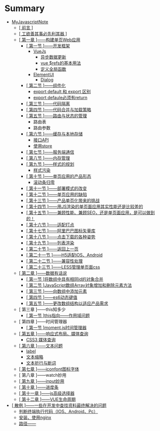# Summary

* [MyJavascriptNote](README.md)
  * [\[ 前言 \]](di-yi-7ae0-md.md)
  * [\[ 工欲善其事必先利其器 \]](gong-yu-shan-qi-shi-bi-xian-li-qi-qi.md)
  * [\[ 第一章 \]——构建单页Web应用](vuejs.md)
    * [\[ 第一节 \]——开发框架](vuejs/12.md)
      * [VueJs](vuejs/12/vuejs.md)
        * [异步数据更新](vuejs/12/vuejs/yi-bu-shu-ju-geng-xin.md)
        * [vue $refs的基本用法](vuejs/12/vuejs/vue-refsde-ji-ben-yong-fa.md)
        * [定义全局函数](vuejs/12/vuejs/ding-yi-quan-ju-han-shu.md)
      * [ElementUI](vuejs/12/elementui.md)
        * [Dialog](vuejs/12/dialog.md)
    * [\[ 第二节 \]——组件化](vuejs/di-er-jie-2014-2014-zu-jian-hua.md)
      * [export default 和 export 区别](vuejs/di-er-jie-2014-2014-zu-jian-hua/export-default-he-export-qu-bie.md)
      * [export defaule必须有return](vuejs/di-er-jie-2014-2014-zu-jian-hua/export-defaulebi-xu-you-return.md)
    * [\[ 第三节 \]——代码隔离](vuejs/dai-ma-ge-li.md)
    * [\[ 第四节 \]——代码合并与加载策略](vuejs/di-si-jie-2014-2014-dai-ma-he-bing-yu-jia-zai-ce-lve.md)
    * [\[ 第五节 \]——路由与状态的管理](vuejs/di-wu-jie-2014-2014-lu-you-yu-zhuang-tai-de-guan-li.md)
      * 路由表
      * 路由参数
    * [\[ 第六节 \]——缓存与本地存储](vuejs/di-liu-jie-2014-2014-huan-cun-yu-ben-di-cun-chu.md)
      * [接口API](vuejs/di-liu-jie-2014-2014-huan-cun-yu-ben-di-cun-chu/jie-kou-api.md)
      * [使用store](vuejs/di-liu-jie-2014-2014-huan-cun-yu-ben-di-cun-chu/shi-yong-store.md)
    * [\[ 第七节 \]——服务端通信](vuejs/di-qi-jie-2014-2014-fu-wu-duan-tong-xin.md)
    * [\[ 第八节 \]——内存管理](vuejs/di-ba-jie-2014-2014-nei-cun-guan-li.md)
    * [\[ 第九节 \]——样式的规划](vuejs/di-jiu-jie-2014-2014-yang-shi-de-gui-hua.md)
      * [样式污染](vuejs/yang-shi-wu-ran.md)
    * [\[ 第十节 \]——单页应用的产品形态](vuejs/di-shi-jie-2014-2014-dan-ye-ying-yong-de-chan-pin-xing-tai.md)
      * [滚动条归零](vuejs/di-shi-jie-2014-2014-dan-ye-ying-yong-de-chan-pin-xing-tai/gun-dong-tiao-gui-ling.md)
    * [\[ 第十一节 \]——部署模式的改变](vuejs/di-shi-yi-jie-2014-2014-bu-shu-mo-shi-de-gai-bian.md)
    * [\[ 第十二节 \]——单页应用的缺陷](vuejs/di-shi-er-jie-2014-2014-dan-ye-ying-yong-de-que-xian.md)
    * [\[ 第十三节 \]——产品单页化带来的挑战](vuejs/di-shi-san-jie-2014-2014-chan-pin-dan-ye-hua-dai-lai-de-tiao-zhan.md)
    * [\[ 第十四节 \]——用JS渲染的单页面应用其实性能还是比较差的](vuejs/di-shi-si-jie-2014-2014-yong-js-xuan-ran-de-dan-ye-mian-ying-yong-qi-shi-xing-neng-huan-shi-bi-jiao-cha-de.md)
    * [\[ 第十五节 \]——兼顾性能、兼顾SEO，还是单页面应用，是可以做到的！](vuejs/di-shi-wu-jie-2014-2014-jian-gu-xing-neng-3001-jian-gu-seo-ff0c-huan-shi-dan-ye-mian-ying-yong-ff0c-shi-ke-yi-zuo-dao-de-ff01.md)
    * [\[ 第十六节 \]——适配打点](vuejs/di-shi-liu-jie-2014-2014-shi-pei-da-dian.md)
    * [\[ 第十七节 \]——阿里巴巴图标矢量库](vuejs/di-shi-qi-jie-2014-2014-a-li-ba-ba-tu-biao-shi-liang-ku.md)
    * [\[ 第十八节 \]——点击下载的各种姿势](vuejs/di-shi-ba-jie-2014-2014-dian-ji-xia-zai-de-ge-zhong-zi-shi.md)
    * [\[ 第十九节 \]——列表渲染](vuejs/di-shi-jiu-zhang-2014-2014-lie-biao-xuan-ran.md)
    * [\[ 第二十节 \]——返回上一页](vuejs/di-er-shi-jie-2014-2014-fan-hui-shang-yi-ye.md)
    * [\[ 第二十一节 \]——H5适配iOS、Android](vuejs/di-er-shi-yi-jie-h5-shi-pei-ios-android.md)
    * [\[ 第二十二节 \]——兼容性处理](vuejs/di-er-shi-er-jie-2014-2014-jian-rong-xing-chu-li.md)
    * [\[ 第二十三节 \]——LESS管理单页面css](vuejs/di-er-shi-san-jie.md)
  * [\[ 第二章 \]——数据有话说](di-er-zhang-2014-2014-shu-ju-you-hua-shuo.md)
    * [\[ 第一节 \]将数组中具有相同id的对象合并](di-er-zhang-2014-2014-shu-ju-you-hua-shuo/jiang-shu-zu-zhong-ju-you-xiang-tong-id-de-dui-xiang-he-bing.md)
    * [\[ 第二节 \]JavaScript数组Array对象增加和删除元素方法](di-er-zhang-2014-2014-shu-ju-you-hua-shuo/javascriptshu-zu-array-dui-xiang-zeng-jia-he-shan-chu-yuan-su-fang-fa.md)
    * [\[ 第三节 \]——向数组中添加元素](di-er-zhang-2014-2014-shu-ju-you-hua-shuo/di-san-jie-2014-2014-xiang-shu-zu-zhong-tian-jia-yuan-su.md)
    * [\[ 第四节 \]——es6动态键值](di-er-zhang-2014-2014-shu-ju-you-hua-shuo/di-si-jie-es6-dong-tai-jian-zhi.md)
    * [\[ 第五节 \]——更改数组结构以适应产品需求](di-er-zhang-2014-2014-shu-ju-you-hua-shuo/di-wu-jie-2014-2014-geng-gai-shu-zu-jie-gou-yi-shi-ying-chan-pin-xu-qiu.md)
  * \[ 第三章 \]——this知多少
    * [\[ 第一节 \]this指向——作用域问题](thiszhi-xiang-2014-2014-zuo-yong-yu-wen-ti.md)
  * \[ 第四章 \]——时间管理器
    * [\[ 第一节 \]moment.js时间管理器](momentjsshi-jian-guan-li-qi.md)
  * [\[ 第五章 \]——响应式布局、媒体查询](di-wu-zhang-2014-2014-xiang-ying-shi-bu-ju-3001-mei-ti-cha-xun.md)
    * [CSS3 媒体查询](di-wu-zhang-2014-2014-xiang-ying-shi-bu-ju-3001-mei-ti-cha-xun/css3-mei-ti-cha-xun.md)
  * [\[ 第六章 \]——文本问题](di-liu-zhang-2014-2014-wen-ben-wen-ti.md)
    * [label](di-liu-zhang-2014-2014-wen-ben-wen-ti/label.md)
    * [文本缩略](di-liu-zhang-2014-2014-wen-ben-wen-ti/wen-ben-suo-lve.md)
    * [文本折行与断词](di-liu-zhang-2014-2014-wen-ben-wen-ti/wen-ben-zhe-xing-yu-duan-ci.md)
  * [\[ 第七章 \]——iconfont图标字体](di-qi-zhang-iconfont-tu-biao-zi-ti.md)
  * \[ 第八章 \]——watch妙用
  * [\[ 第九章 \]——input妙用](di-jiu-zhang-input-miao-yong.md)
  * [\[ 第十章 \]——进度条](di-shi-zhang-2014-2014-jin-du-tiao.md)
  * [\[ 第十一章 \]——js高级选择器](di-shi-yi-zhang-js-gao-ji-xuan-ze-qi.md)
  * [\[ 第十二章 \]——VUE生命周期](di-shi-er-zhang-vue-sheng-ming-zhou-qi.md)
* [\[ 散例 \]——一些在开发中查找资料最终解决的问题](san-li-2014-2014-yi-xie-zai-kai-fa-zhong-cha-zhao-zi-liao-zui-zhong-jie-jue-de-wen-ti.md)
  * [判断终端执行代码（IOS、Android、Pc）](san-li-2014-2014-yi-xie-zai-kai-fa-zhong-cha-zhao-zi-liao-zui-zhong-jie-jue-de-wen-ti/pan-duan-zhong-duan-zhi-xing-dai-ma-ff08-ios-android-pc.md)
  * [安装、使用nginx](san-li-2014-2014-yi-xie-zai-kai-fa-zhong-cha-zhao-zi-liao-zui-zhong-jie-jue-de-wen-ti/an-zhuang-3001-shi-yong-nginx.md)
  * [路径——](san-li-2014-2014-yi-xie-zai-kai-fa-zhong-cha-zhao-zi-liao-zui-zhong-jie-jue-de-wen-ti/lu-jing-2014-2014.md)


